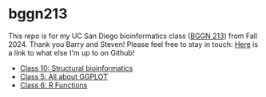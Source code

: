 # bggn213

This repo is for my UC San Diego bioinformatics class ([BGGN 213](https://bioboot.github.io/bggn213_F24/)) from Fall 2024.
Thank you Barry and Steven!
Please feel free to stay in touch: [Here](https://www.youtube.com/watch?v=dQw4w9WgXcQ&pp=ygUabmV2ZXIgZ29pbmcgdG8gZ2l2ZSB5b3UgdXA%3D) is a link to what else I'm up to on Github!


- [Class 10: Structural bioinformatics](https://github.com/ces005/bggn213/blob/main/Class10/Class10.md)
- [Class 5: All about GGPLOT](https://github.com/ces005/bggn213/blob/main/Shen%20Lab%205%20BGGN123%2010162024/class05_files1/class05.md)
- [Class 6: R Functions](https://github.com/ces005/bggn213/blob/main/shen%20lab%206_files/shenlab6.md)